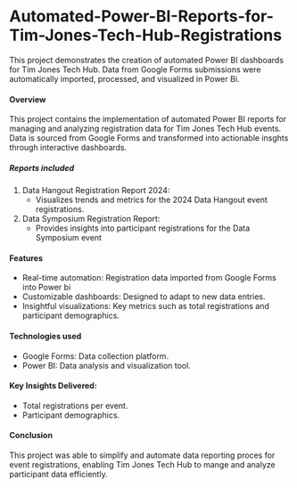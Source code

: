 # Automated-Power-BI-Reports-for-Tim-Jones-Tech-Hub-Registrations
This project demonstrates the creation of automated Power BI dashboards for Tim Jones Tech Hub. Data from Google Forms submissions were automatically imported, processed, and visualized in Power Bi.

#### Overview
This project contains the implementation of automated Power BI reports for managing and analyzing registration data for Tim Jones  Tech Hub events. Data is sourced from Google Forms and transformed into actionable insghts through interactive dashboards.
##### Reports included
1. Data Hangout Registration Report 2024:
   * Visualizes trends and metrics for the 2024 Data Hangout event registrations.
2. Data Symposium Registration Report:
   * Provides insights into participant registrations for the Data Symposium event

#### Features
* Real-time automation: Registration data imported from Google Forms into Power bi
* Customizable dashboards: Designed to adapt to new data entries.
* Insightful visualizations: Key metrics such as total registrations and participant demographics.

#### Technologies used
* Google Forms: Data collection platform.
* Power BI: Data analysis and visualization tool.

#### Key Insights Delivered:
* Total registrations per event.
* Participant demographics.

#### Conclusion
This project was able to simplify and automate data reporting proces for event registrations, enabling Tim Jones Tech Hub to mange and analyze participant data efficiently.
